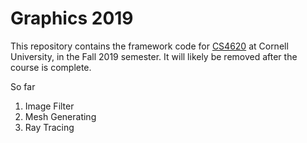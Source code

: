 # Graphics 2019

This repository contains the framework code for [CS4620](http://www.cs.cornell.edu/courses/cs4620/2019fa/) 
at Cornell University, in the Fall 2019 semester.  It will likely be removed after the course is complete.

So far
1. Image Filter
2. Mesh Generating
3. Ray Tracing
